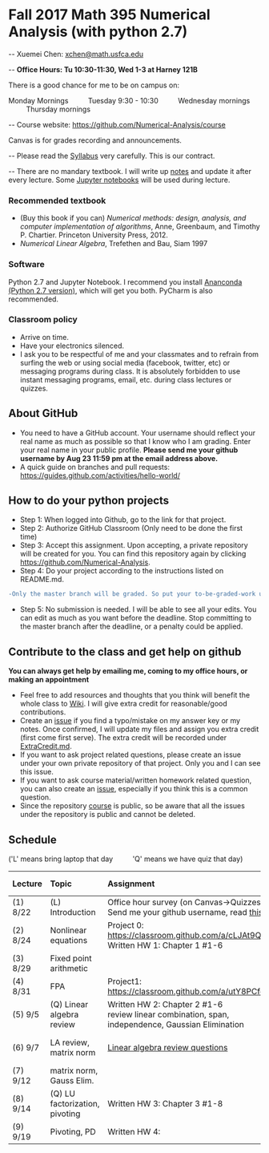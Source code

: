 # Fall 2017 Math 395 Numerical Analysis (with python 2.7)

-- Xuemei Chen: xchen@math.usfca.edu

-- **Office Hours: Tu 10:30-11:30, Wed 1-3 at Harney 121B**

There is a good chance for me to be on campus on: 

 Monday Mornings &nbsp;&nbsp;&nbsp;&nbsp;&nbsp;&nbsp;&nbsp;&nbsp; Tuesday 9:30 - 10:30 &nbsp;&nbsp;&nbsp;&nbsp;&nbsp;&nbsp;&nbsp;&nbsp; Wednesday mornings &nbsp;&nbsp;&nbsp;&nbsp;&nbsp;&nbsp;&nbsp;&nbsp; Thursday mornings


-- Course website: https://github.com/Numerical-Analysis/course

Canvas is for grades recording and announcements.

-- Please read the [Syllabus](NumericalMethods_Syllabus.pdf) very carefully. This is our contract. 

-- There are no mandary textbook. I will write up [notes](NumericalMethodsNotes.pdf) and update it after every lecture. Some [Jupyter notebooks](/nbs) will be used during lecture.
### Recommended textbook
- (Buy this book if you can) *Numerical methods: design, analysis, and computer implementation of algorithms*, Anne, Greenbaum, and Timothy P. Chartier. Princeton University Press, 2012.
- *Numerical Linear Algebra*, Trefethen and Bau, Siam 1997

### Software
Python 2.7 and Jupyter Notebook. I recommend you install [Ananconda (Python 2.7 version)](https://www.continuum.io/downloads), which will get you both. PyCharm is also recommended.

### Classroom policy
- Arrive on time. 
- Have your electronics silenced.
- I ask you to be respectful of me and your classmates and to refrain from surfing the web or using social media (facebook, twitter, etc) or messaging programs during class. It is absolutely forbidden to use instant messaging programs, email, etc. during class lectures or quizzes.

## About GitHub
- You need to have a GitHub account. Your username should reflect your real name as much as possible so that I know who I am grading. Enter your real name in your public profile. **Please send me your github username by Aug 23 11:59 pm at the email address above.** 
- A quick guide on branches and pull requests: https://guides.github.com/activities/hello-world/

## How to do your python projects
- Step 1: When logged into Github, go to the link for that project.
- Step 2: Authorize GitHub Classroom (Only need to be done the first time)
- Step 3: Accept this assignment. Upon accepting, a private repository will be created for you. You can find this repository again by clicking https://github.com/Numerical-Analysis. 
- Step 4: Do your project according to the instructions listed on README.md. 
```diff
-Only the master branch will be graded. So put your to-be-graded-work under master branch.
```
- Step 5: No submission is needed. I will be able to see all your edits. You can edit as much as you want before the deadline. Stop committing to the master branch after the deadline, or a penalty could be applied.

## Contribute to the class and get help on github 
**You can always get help by emailing me, coming to my office hours, or making an appointment**
- Feel free to add resources and thoughts that you think will benefit the whole class to [Wiki](https://github.com/Numerical-Analysis/course/wiki). I will give extra credit for reasonable/good contributions.
- Create an [issue](https://github.com/Numerical-Analysis/course/issues) if you find a typo/mistake on my answer key or my notes. Once confirmed, I will update my files and assign you extra credit (first come first serve). The extra credit will be recorded under [ExtraCredit.md](ExtraCredit.md). 
- If you want to ask project related questions, please create an issue under your own private repository of that project. Only you and I can see this issue.
- If you want to ask course material/written homework related question, you can also create an [issue](https://github.com/Numerical-Analysis/course/issues), especially if you think this is a common question.
- Since the repository [course](https://github.com/Numerical-Analysis/course) is public, so be aware that all the issues under the repository is public and cannot be deleted.

## Schedule 
('L' means bring laptop that day  &nbsp;&nbsp;&nbsp;&nbsp;&nbsp;&nbsp;&nbsp;&nbsp;    'Q' means we have quiz that day)

| Lecture | Topic | Assignment | Due Date |
|:--- | :---  | :---  | :---  |
|(1) 8/22|(L) Introduction| Office hour survey (on Canvas->Quizzes) <br> Send me your github username, read [this](https://guides.github.com/activities/hello-world/) |8/27<br>8/23|
|(2) 8/24|Nonlinear equations|Project 0: https://classroom.github.com/a/cLJAt9Qk<br> Written HW 1: Chapter 1 #1-6 |8/29 noon <br> 8/31|
|(3) 8/29|Fixed point arithmetic |||
|(4) 8/31|FPA|Project1: https://classroom.github.com/a/utY8PCfe|9/7 midnight |
|(5) 9/5|(Q) Linear algebra review |Written HW 2: Chapter 2 #1-6 <br> review linear combination, span, independence, Gaussian Elimination |9/12 (for WH2) |
|(6) 9/7|LA review, matrix norm|[Linear algebra review questions](other/LAreviewQ.pdf)|no need to turn in|
|(7) 9/12|matrix norm, Gauss Elim.|||
|(8) 9/14|(Q) LU factorization, pivoting|Written HW 3: Chapter 3 #1-8|9/19|
|(9) 9/19|Pivoting, PD|Written HW 4: |9/26|



